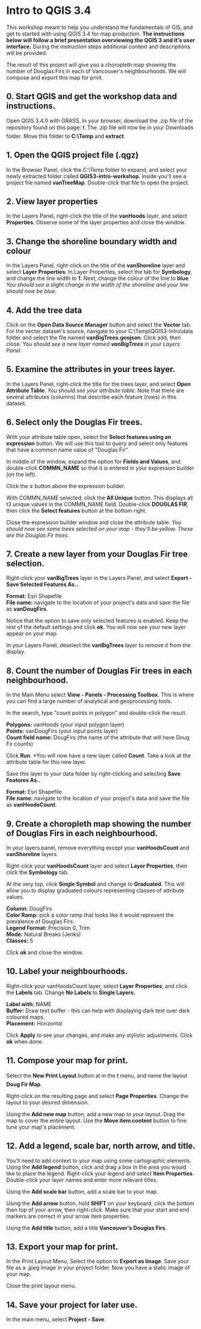 # Intro to QGIS 3.4

This workshop meant to help you understand the fundamentals of GIS, and get to started with using QGIS 3.4 for map production. **The instructions below will follow a brief presentation overviewing the QGIS 3 and it's user interface.** During the instruction steps additional context and descriptions will be provided.

The result of this project will give you a choropleth map showing the number of Douglas Firs in each of Vancouver's neighbourhoods. We will compose and export this map for print.

## 0. Start QGIS and get the workshop data and instructions.
Open QGIS 3.4.0 with GRASS. In your browser, download the .zip file of the repository found on this page: :exclamation:. The .zip file will now be in your Downloads folder. Move this folder to **C:\Temp** and **extract**.

## 1. Open the QGIS project file (.qgz)
In the Browser Panel, click the C:\Temp folder to expand, and select your newly extracted folder called **QGIS3-intro-workshop**. Inside you'll see a project file named **vanTreeMap**. Double-click that file to open the project.

## 2. View layer properties
In the Layers Panel, right-click the title of the **vanHoods** layer, and select **Properties**. Observe some of the layer properties and close the window.

## 3. Change the shoreline boundary width and colour
In the Layers Panel, right-click on the title of the **vanShoreline** layer and select **Layer Properties**. In Layer Properties, select the tab for **Symbology**, and change the line width to **1**. Next, change the colour of the line to **blue**. *You should see a slight change in the width of the shoreline and your line should now be blue*.

## 4. Add the tree data
Click on the **Open Data Source Manager** button and select the **Vector** tab. For the vector dataset's source, navigate to your C:\Temp\QGIS3-Intro\data folder and select the file named **vanBigTrees.geojson**. Click add, then close. *You should see a new layer named **vanBigTrees** in your Layers Panel.*

## 5. Examine the attributes in your trees layer.
In the Layers Panel, right-click the title for the trees layer, and select **Open Attribute Table**. *You should see your attribute table*. Note that there are several attributes (columns) that describe each feature (rows) in this dataset.

## 6. Select only the Douglas Fir trees.
With your attribute table open, select the **Select features using an expression** button. We will use this tool to query and select only features that have a common name value of "Douglas Fir".

In middle of the window, expand the option for **Fields and Values**, and double-click **COMMN_NAME** so that it is entered in your expression builder (on the left).

Click the **=** button above the expression builder.

With COMMN_NAME selected, click the **All Unique** button. This displays all t3 unique values in the COMMN_NAME field. Double-click **DOUGLAS FIR**, then click the **Select features** button at the bottom right.

Close the expression builder window and close the attribute table. *You should now see some trees selected on your map - they'll be yellow. These are the Douglas Fir trees*.

## 7. Create a new layer from your Douglas Fir tree selection.
Right-click your **vanBigTrees** layer in the Layers Panel, and select **Export - Save Selected Features As..**.

**Format:** Esri Shapefile    
**File name:** navigate to the location of your project's data and save the file as **vanDougFirs**.

Notice that the option to save only selected features is enabled. Keep the rest of the default settings and click **ok**. You will now see your new layer appear on your map.

In your Layers Panel, deselect the **vanBigTrees** layer to remove it from the display.

## 8. Count the number of Douglas Fir trees in each neighbourhood.
In the Main Menu select **View - Panels - Processing Toolbox**. This is where you can find a large number of analytical and geoprocessing tools.

In the search, type "count points in polygon" and double-click the result.

**Polygons:** vanHoods (your input polygon layer)   
**Points:** vanDougFirs (your input points layer)   
**Count field name:** DougFirs (the name of the attribute that will have Doug Fir counts)

Click **Run**. *You will now have a new layer called **Count**. Take a look at the attribute table for this new layer.

Save this layer to your data folder by right-clicking and selecting **Save Features As..**

**Format:** Esri Shapefile    
**File name:** navigate to the location of your project's data and save the file as **vanHoodsCount**.

## 9. Create a choropleth map showing the number of Douglas Firs in each neighbourhood.

In your layers panel, remove everything except your **vanHoodsCount** and **vanShoreline** layers.

Right-click your **vanHoodsCount** layer and select **Layer Properties**, then click the **Symbology** tab.

At the very top, click **Single Symbol** and change to **Graduated**. This will allow you to display graduated colours representing classes of attribute values.

**Column:** DougFirs    
**Color Ramp:** pick a color ramp that looks like it would represent the prevalence of Douglas Firs.    
**Legend Format:** Precision 0, Trim       
**Mode:** Natural Breaks (Jenks)    
**Classes:** 5    

Click **ok** and close the window.

## 10. Label your neighbourhoods.
Right-click your vanHoodsCount layer, select **Layer Properties**, and click the **Labels** tab. Change **No Labels** to **Single Layers.**

**Label with:** NAME    
**Buffer:** Draw text buffer - this can help with displaying dark text over dark coloured maps.    
**Placement:** Horizontal

Click **Apply** to see your changes, and make any stylistic adjustments. Click **ok** when done.

## 11. Compose your map for print.
Select the **New Print Layout** button at in the :exclamation: menu, and name the layout **Doug Fir Map**.

Right-click on the resulting page and select **Page Properties**. Change the layout to your desired dimension.

Using the **Add new map** button, add a new map to your layout. Drag the map to cover the entire layout. Use the **Move item content** button to fine tune your map's placement.

## 12. Add a legend, scale bar, north arrow, and title.
You'll need to add context to your map using some cartographic elements. Using the **Add legend** button, click and drag a box in the area you would like to place the legend. Right-click your legend and select **Item Properties**. Double-click your layer names and enter more relevant titles.

Using the **Add scale bar** button, add a scale bar to your map.

Using the **Add arrow** button, hold **SHIFT** on your keyboard, click the bottom then top of your arrow, then right-click. Make sure that your start and end markers are correct in your arrow item properties.

Using the **Add title** button, add a title **Vancouver's Douglas Firs**.

## 13. Export your map for print.
In the Print Layout Menu, Select the option to **Export as Image**. Save your file as a .jpeg image in your project folder. Now you have a static image of your map.

Close the print layout menu. 

## 14. Save your project for later use.
In the main menu, select **Project - Save**. 

